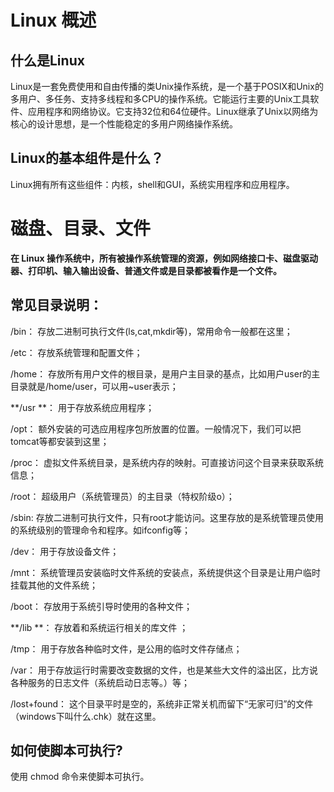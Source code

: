 # Linux 概述

## 什么是Linux

Linux是一套免费使用和自由传播的类Unix操作系统，是一个基于POSIX和Unix的多用户、多任务、支持多线程和多CPU的操作系统。它能运行主要的Unix工具软件、应用程序和网络协议。它支持32位和64位硬件。Linux继承了Unix以网络为核心的设计思想，是一个性能稳定的多用户网络操作系统。

## Linux的基本组件是什么？

Linux拥有所有这些组件：内核，shell和GUI，系统实用程序和应用程序。

# 磁盘、目录、文件

**在 Linux 操作系统中，所有被操作系统管理的资源，例如网络接口卡、磁盘驱动器、打印机、输入输出设备、普通文件或是目录都被看作是一个文件。**

## 常见目录说明：

/bin： 存放二进制可执行文件(ls,cat,mkdir等)，常用命令一般都在这里；

/etc： 存放系统管理和配置文件；

/home： 存放所有用户文件的根目录，是用户主目录的基点，比如用户user的主目录就是/home/user，可以用~user表示；

**/usr **： 用于存放系统应用程序；

/opt： 额外安装的可选应用程序包所放置的位置。一般情况下，我们可以把tomcat等都安装到这里；

/proc： 虚拟文件系统目录，是系统内存的映射。可直接访问这个目录来获取系统信息；

/root： 超级用户（系统管理员）的主目录（特权阶级o）；

/sbin: 存放二进制可执行文件，只有root才能访问。这里存放的是系统管理员使用的系统级别的管理命令和程序。如ifconfig等；

/dev： 用于存放设备文件；

/mnt： 系统管理员安装临时文件系统的安装点，系统提供这个目录是让用户临时挂载其他的文件系统；

/boot： 存放用于系统引导时使用的各种文件；

**/lib **： 存放着和系统运行相关的库文件 ；

/tmp： 用于存放各种临时文件，是公用的临时文件存储点；

/var： 用于存放运行时需要改变数据的文件，也是某些大文件的溢出区，比方说各种服务的日志文件（系统启动日志等。）等；

/lost+found： 这个目录平时是空的，系统非正常关机而留下“无家可归”的文件（windows下叫什么.chk）就在这里。

## 如何使脚本可执行?

使用 chmod 命令来使脚本可执行。